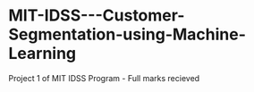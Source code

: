 # MIT-IDSS---Customer-Segmentation-using-Machine-Learning
Project 1 of MIT IDSS Program - Full marks recieved
